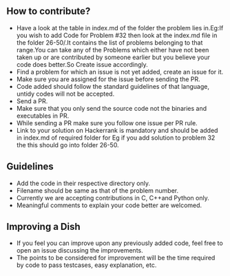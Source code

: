 ## How to contribute?

* Have a look at the table in index.md of the folder the problem lies in.Eg:If you wish to add Code for Problem #32 then look at the index.md file in the folder 26-50/.It contains the list of problems belonging to that range.You can take any of the Problems which either have not been taken up or are contributed by someone earlier but you believe your code does better.So Create issue accordingly.
* Find a problem for which an issue is not yet added, create an issue for it.
* Make sure you are assigned for the issue before sending the PR.
* Code added should follow the standard guidelines of that language, untidy codes will not be accepted.
* Send a PR.
* Make sure that you only send the source code not the binaries and executables in PR.
* While sending a PR make sure you follow one issue per PR rule.
* Link to your solution on Hackerrank is mandatory and should be added in index.md of required folder for Eg if you add solution to problem 32 the this should go into folder 26-50.


## Guidelines

* Add the code in their respective directory only.
* Filename should be same as that of the problem number.
* Currently we are accepting contributions in C, C++and Python only.
* Meaningful comments to explain your code better are welcomed.


<a name="improving"></a>

## Improving a Dish

* If you feel you can improve upon any previously added code, feel free to open an issue discussing the improvements.
* The points to be considered for improvement will be the time required by code to pass testcases, easy explanation, etc.
